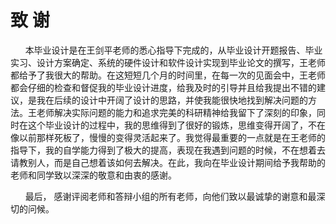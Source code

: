 # 致  谢
&nbsp;&nbsp;&nbsp;&nbsp;&nbsp;&nbsp;本毕业设计是在王剑平老师的悉心指导下完成的，从毕业设计开题报告、毕业实习、设计方案确定、系统的硬件设计和软件设计实现到毕业论文的撰写，王老师都给予了我很大的帮助。在这短短几个月的时间里，在每一次的见面会中，王老师都会仔细的检查和督促我的毕业设计进度，给我及时的引导并且给我提出不错的建议，是我在后续的设计中开阔了设计的思路，并使我能很快地找到解决问题的方法。王老师解决实际问题的能力和追求完美的科研精神给我留下了深刻的印象，同时在这个毕业设计的过程中，我的思维得到了很好的锻炼，思维变得开阔了，不在像以前那样死板了，慢慢的变得灵活起来了。我觉得最重要的一点就是在王老师的指导下，我的自学能力得到了极大的提高，表现在我遇到问题的时候，不在想着去请教别人，而是自己想着该如何去解决。在此，我向在毕业设计期间给予我帮助的老师和同学致以深深的敬意和由衷的感谢。

&nbsp;&nbsp;&nbsp;&nbsp;&nbsp;&nbsp;最后， 感谢评阅老师和答辩小组的所有老师，向他们致以最诚挚的谢意和最深切的问候。




